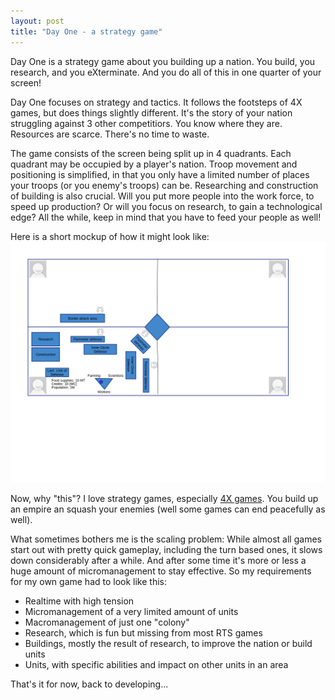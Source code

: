 ```yaml
---
layout: post
title: "Day One - a strategy game"
---
```

Day One is a strategy game about you building up a nation. You build, you research, and you eXterminate. And you do all of this in one quarter of your screen!

Day One focuses on strategy and tactics. It follows the footsteps of 4X games, but does things slightly different. It's the story of your nation struggling against 3 other competitiors.
You know where they are. Resources are scarce. There's no time to waste.

The game consists of the screen being split up in 4 quadrants. Each quadrant may be occupied by a player's nation. Troop movement and positioning is simplified, in that you only have
a limited number of places your troops (or you enemy's troops) can be. Researching and construction of building is also crucial. Will you put more people into the work force, to speed up production? Or will you focus on research, to gain a technological edge? All the while, keep in mind that you have to feed your people as well!

Here is a short mockup of how it might look like:
![Although the game itself might not look so blue](/assets/DayOneGameScreenMock.png)

Now, why "this"? I love strategy games, especially [4X games](http://en.wikipedia.org/wiki/4X). You build up an empire an squash your enemies (well some games can end peacefully as well).

What sometimes bothers me is the scaling problem:
While almost all games start out with pretty quick gameplay, including the turn based ones, it slows down considerably after a while.
And after some time it's more or less a huge amount of micromanagement to stay effective.
So my requirements for my own game had to look like this:

* Realtime with high tension
* Micromanagement of a very limited amount of units
* Macromanagement of just one "colony"
* Research, which is fun but missing from most RTS games
* Buildings, mostly the result of research, to improve the nation or build units
* Units, with specific abilities and impact on other units in an area

That's it for now, back to developing...
